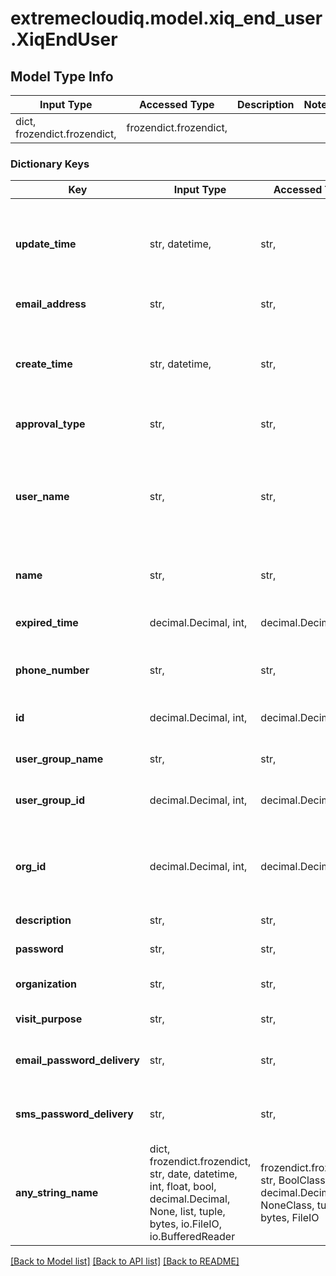 # extremecloudiq.model.xiq_end_user.XiqEndUser

## Model Type Info
Input Type | Accessed Type | Description | Notes
------------ | ------------- | ------------- | -------------
dict, frozendict.frozendict,  | frozendict.frozendict,  |  | 

### Dictionary Keys
Key | Input Type | Accessed Type | Description | Notes
------------ | ------------- | ------------- | ------------- | -------------
**update_time** | str, datetime,  | str,  | The last update time | value must conform to RFC-3339 date-time
**email_address** | str,  | str,  | The user email address | 
**create_time** | str, datetime,  | str,  | The create time | value must conform to RFC-3339 date-time
**approval_type** | str,  | str,  | The approval type | 
**user_name** | str,  | str,  | The user identifiable name or the same one from common name, emailAddress or phoneNumber | 
**name** | str,  | str,  | The user common name | 
**expired_time** | decimal.Decimal, int,  | decimal.Decimal,  | The password expired time | value must be a 64 bit integer
**phone_number** | str,  | str,  | The user phone number | 
**id** | decimal.Decimal, int,  | decimal.Decimal,  | The unique identifier | value must be a 64 bit integer
**user_group_name** | str,  | str,  | The user group name | 
**user_group_id** | decimal.Decimal, int,  | decimal.Decimal,  | The user group ID | value must be a 64 bit integer
**org_id** | decimal.Decimal, int,  | decimal.Decimal,  | The organization identifier, valid when enabling HIQ feature | [optional] value must be a 64 bit integer
**description** | str,  | str,  | The user description | [optional] 
**password** | str,  | str,  | The user password | [optional] 
**organization** | str,  | str,  | The organization name | [optional] 
**visit_purpose** | str,  | str,  | The purpose of visit | [optional] 
**email_password_delivery** | str,  | str,  | The email address for password delivery | [optional] 
**sms_password_delivery** | str,  | str,  | The sms number for password delivery | [optional] 
**any_string_name** | dict, frozendict.frozendict, str, date, datetime, int, float, bool, decimal.Decimal, None, list, tuple, bytes, io.FileIO, io.BufferedReader | frozendict.frozendict, str, BoolClass, decimal.Decimal, NoneClass, tuple, bytes, FileIO | any string name can be used but the value must be the correct type | [optional]

[[Back to Model list]](../../README.md#documentation-for-models) [[Back to API list]](../../README.md#documentation-for-api-endpoints) [[Back to README]](../../README.md)

